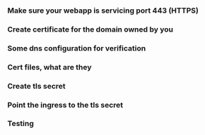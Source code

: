 
### Make sure your webapp is servicing port 443 (HTTPS)

### Create certificate for the domain owned by you

### Some dns configuration for verification

### Cert files, what are they

### Create tls secret

### Point the ingress to the tls secret

### Testing


